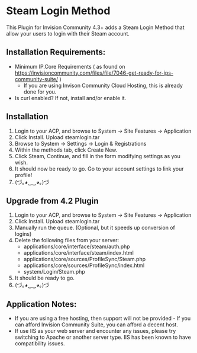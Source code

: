Steam Login Method
==================

This Plugin for Invision Community 4.3+ adds a Steam Login Method that allow your users to login with their Steam account.

## Installation Requirements:
* Minimum IP.Core Requirements ( as found on https://invisioncommunity.com/files/file/7046-get-ready-for-ips-community-suite/ )
    * If you are using Invison Community Cloud Hosting, this is already done for you.
* Is curl enabled? If not, install and/or enable it.

## Installation

1. Login to your ACP, and browse to System -> Site Features -> Application
2. Click Install. Upload steamlogin.tar
3. Browse to System -> Settings -> Login & Registrations
4. Within the methods tab, click Create New.
5. Click Steam, Continue, and fill in the form modifying settings as you wish.
6. It should now be ready to go. Go to your account settings to link your profile!
7. (づ｡◕‿‿◕｡)づ

## Upgrade from 4.2 Plugin

1. Login to your ACP, and browse to System -> Site Features -> Application
2. Click Install. Upload steamlogin.tar
3. Manually run the queue. (Optional, but it speeds up conversion of logins)
4. Delete the following files from your server:
    * applications/core/interface/steam/auth.php
    * applications/core/interface/steam/index.html
    * applications/core/sources/ProfileSync/Steam.php
    * applications/core/sources/ProfileSync/index.html
    * system/Login/Steam.php
5. It should be ready to go.
6. (づ｡◕‿‿◕｡)づ

## Application Notes: 
* If you are using a free hosting, then support will not be provided - If you can afford Invision Community Suite, you can afford a decent host.
* If use IIS as your web server and encounter any issues, please try switching to Apache or another server type. IIS has been known to have compatibility issues.


